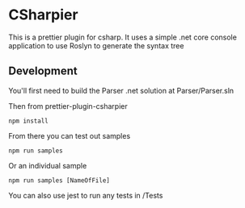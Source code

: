# CSharpier

This is a prettier plugin for csharp. It uses a simple .net core console application to use Roslyn to generate the syntax tree

## Development
You'll first need to build the Parser .net solution at Parser/Parser.sln

Then from prettier-plugin-csharpier

```
npm install
```

From there you can test out samples
```
npm run samples
```
Or an individual sample
```
npm run samples [NameOfFile]
```

You can also use jest to run any tests in /Tests
